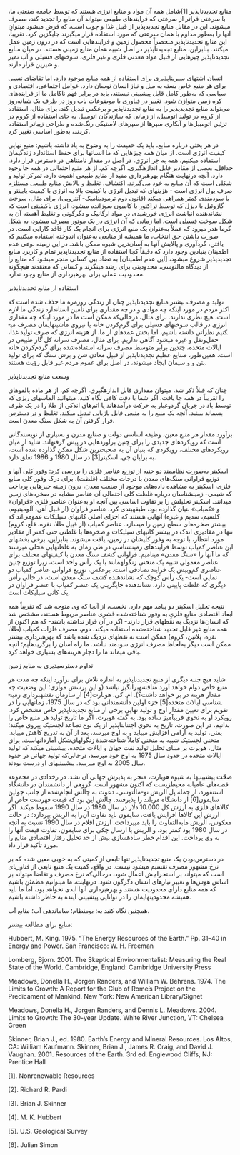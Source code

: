   منابع تجدیدناپذیر [1]شامل همه آن مواد و منابع انرژی هستند که توسط جامعه صنعتی ما، با سرعتی فراتر از سرعتی که فرایندهای طبیعی می­تواند آن منابع را تجدید کند، مصرف می­شوند. این در مقابل منابع تجدید­پذیر از قبیل غذا و چوب است، که فرض می­شود می­توان آنها را به‌طور مداوم با همان سرعتی که مورد استفاده قرار می­گیرند جایگزین کرد. تقریباً، این منابع تجدید­ناپذیر منحصراً محصول زمین و فرایندهایی است که در درون زمین عمل می­کنند. بنابراین، منابع تجدیدناپذیر در اصل شبیه همان منابع زمینی هستند. در میان منابع تجدیدناپذیر چیزهایی از قبیل مواد معدنی فلزی و غیر فلزی، سوخت­های فسیلی و آب تمیز و شیرین قرار دارند.

 انسان اشتهای سیری­ناپذیری برای استفاده از همه منابع موجود دارد، اما تقاضای نسبی برای هر منبع خاص بسته به میل و نیاز انسان نوسان دارد. عوامل اجتماعی، اقتصادی و سیاسی که به‌طور کامل قابل پیش­بینی نیستند، باید در برابر فهم ناکامل ما از فرایندهای کره زمین متوازن شود. تغییر در فناوری یا موضوعات باب روز در ظرف یک شبانه‌روز می‌تواند منابع تجدیدپذیر را به منابع تجدیدناپذیر و برعکس تبدیل کند. برای مثال، استفاده از کروم در تولید اتومبیل، از زمانی که سازندگان اتومبیل به جای استفاده از کروم در تزئین اتومبیل‌ها و آبکاری سپرها از سپرهای لاستیکی رنگ‌شده و طراحی زیباتر استفاده کردند، به‌طور اساسی تغییر کرد.

در هر بحثی درباره منابع، باید یک حقیقت را به وضوح به یاد داشته باشیم: منبع نهایی کیفیت انرژی است. از میان همه چیزهایی که ما انسان­ها برای حفظ استاندارد زندگی­مان استفاده می­کنیم، همه به جز انرژی، در اصل در مقدار نامتناهی در دسترس قرار دارد. حداقل، بعضی از مقادیر قابل اندازه­گیری، اگرچه کم، از هر منبع احتمالی در همه جا وجود دارد. آنچه درنهایت هنگام بهره­برداری مفید از منابع طبیعی اهمیت دارد، تمرکز تولید و شکلی است که آن منابع به خود می‌گیرند. اکتشاف، تغلیظ و پالایش منابع طبیعی مستلزم صرف پول انرژی است - هزینه­ای که تبدیل انرژی با کیفیت بالا به انرژی با کیفیت پایین­تر و با سودمندی کمتر همراهی می­کند (قانون دوم ترمودینامیک- آنتروپی). برای مثال، سوخت گازوئیل یا دیزل که توسط تراکتور یا کامیون سوزانده می­شود، انرژی باکیفیتی است که نشان­دهنده انباشت انرژی خورشیدی در مواد ارگانیک و دگرگونی و تغلیظ آهسته آن به شکل سوخت فسیلی است. اما زمانی که آن انرژی در یک موتور مصرف می­شود، به شکل گرما هدر می­رود که عملاً به‌عنوان یک منبع انرژی برای انجام یک کار فاقد کارایی است. در صورت داشتن حق انتخاب، ما همیشه از منابعی به‌عنوان اندوخته استفاده می­کنیم که یافتن، گردآوری و پالایش آنها به آسان‌ترین شیوه ممکن باشد. در این زمینه نوعی عدم اطمینان بنیادین وجود دارد که دقیقاً کجا استفاده از منابع تجدیدناپذیر تمام و کاربرد منابع تجدید­پذیر شروع می­­شود، [این عدم اطمینان] به تضاد بین کسانی منجر می­شود که منابع را از دیدگاه مالتوسی، محدودیتی برای رشد می­نگرند و کسانی که معتقدند هیچگونه محدودیت عملی برای بهره­برداری از منابع وجود ندارد.

استفاده از منابع تجدید­ناپذیر

تولید و مصرف بیشتر منابع تجدیدناپذیر چنان از زندگی روزمره ما حذف شده است که اکثر مردم در مورد اینکه چه موادی و در چه مقداری برای تأمین استاندارد زندگی ما لازم است، هیچ نظری ندارند. برای مثال، درحالی‌که ممکن است ما در مورد اینکه چه مقداری انرژی در قالب سوخت­های فسیلی برای گرم‌کردن خانه­ یا نیروی ماشین­هایمان مصرف می­کنیم نظراتی داشته باشیم، اما بخش عمده­ای از ما، از هزینه انرژی که صرف تولید غذا، حمل‌و‌نقل و غیره می­شود آگاهی نداریم. برای مثال، مصرف سرانه کل گاز طبیعی در ایالات متحده، چندین برابر متوسط مصرف سرانه استفاده‌شده برای گردم‌کردن خانه است. همین‌طور، صنایع عظیم تجدیدناپذیر از قبیل معادن شن و برش سنگ که برای تولید بتن و و سیمان ایجاد می­شوند، در اصل برای عموم مردم غیر قابل رؤیت هستند.

وسعت منابع تجدیدناپذیر

چنان که قبلاً ذکر شد، می­توان مقداری قابل اندازه­گیری، اگرچه کم، از هر ماده بالقوه­ای را تقریباً در همه جا یافت. اگر شما با دقت کافی نگاه کنید، می­توانید الماس­های ریزی که توسط باد در جریان گردوغبار به حرکت درآمده­اند یا اتم‌های اندکی از طلا را در یک ظرف پسماند ببینید. آنچه یک منبع را به منبعی قابل بازیابی تبدیل می­کند، تغلیظ و در دسترس قرار گرفتن آن به شکل سنگ معدن است.

 برآورد مقدار هر منبع معین، وظیفه اساسی دولت و صنایع مدرن و بسیاری از نویسندگانی است که رویکردهای جدیدی را برای چنین برآوردهایی در پیش گرفته­اند. شاید از میان رویکردهای مختلف، رویکردی که بنیان آن به صحیح­ترین شکل ممکن گذارده شده است، به برایان جی. اسکینر[3] در سال 1980 و 1986 تعلق دارد.

 اسکینر به‌صورت نظام­مند دو جنبه از توزیع عناصر فلزی را بررسی کرد: وفور کلی آنها و توزیع فراوانی سنگ‌های معدن با درجات مختلف (غلظت). برای درک وفور کلی منابع فلزی، اسکینر به مشاهده داده‌های موجود از صنعت معدن، درون زمینه چیزهایی پرداخت که شیمی- زمین­شناسان درباره غلظت کلی احتمالی آن عناصر مشابه در صخره‌های زمین می­دانند. اسکینر تحلیلش را بر تفاوت اساسی بین آنچه او به‌عنوان عناصر فلزی «فراوان» و «کمیاب» بنیان گذارده بود، طبقه­بندی کرد. عناصر فراوان (از قبیل آهن، آلومینیوم، کلسیم، سدیم و غیره) آنهایی هستند که اجزای اصلی کانی­های سیلیکات عمومی‌اند که بیشتر صخره‌های سطح زمین را می­سازد. عناصر کمیاب (از قبیل طلا، نقره، قلع، کروم) تنها در مقادیری اندک در بیشتر کانی­های سیلیکات و صخره‌ها با غلظتی حتی کمتر از مقادیر مورد انتظار، با توجه به وفور کلی­شان در زمین، یافت می­شوند. بنابراین، برخی بخش­های این عناصر کمیاب توسط فرایندهای زمین­شناسی در طی زمان به غلظت­هایی محلی می­رسند که ما آنها را «سنگ معدن» می­نامیم. فراوانی کشف سنگ معدن با کیفیت­های مختلف برای عناصر معمولی شبیه یک منحنی زنگوله­مانند با یک رأس واحد است، زیرا توزیع چنین عناصری کم‌وبیش یک فرایند تصادفی است. برعکس، توزیع فراوانی عناصر کمیاب دو نمایی است- یک رأس کوچک که نشان­دهنده کشف سنگ معدن است، در حالی رأس دیگری که غلظت پایینی دارد، نشان­دهنده جایگزینی یک عنصر کمیاب با عنصر فراوان در یک کانی سیلیکات است.

نتیجه تحلیل اسکینر دو پیامد مهم دارد. نخست، از آنجا که وی متوجه شد که تقریباً همه ابعاد اقتصادی منابعِ فلزیِ به وفور شناخته‌شده قشری عناصر مربوط هستند، مشخص شد که انسان‌ها نزدیک به نقطه­ای قرار دارند- اگر در آن قرار نداشته باشند- که هم اکنون از همه منابع غیر قابل تجدید شناخته‌شده استفاده می­کند. دوم، مصرف فلزات کمیاب (طلا، نقره، پلاتین، کروم) ممکن است به نقطه­ای نزدیک شده باشد که بهره­برداری بیشتر ممکن است دیگر به‌لحاظ مصرف انرژی سودمند نباشد. ما راه آسان را برگزیده­ایم؛ آنچه باقی می­ماند ما را دچار هزینه‌های بسیاری خواهد کرد.

تداوم دسترس­پذیری به منابع زمین

 شاید هیچ جنبه دیگری از منبع تجدید­ناپذیر به اندازه تلاش برای برآورد اینکه چه مدت هر منبع خاص دوام خواهد آورد مناقشه­بر­انگیز نباشد (و این پرسش موازی؛ این وضعیت چه مقدار هزینه در بر خواهد داشت؟). ام. کی. هوبارت[4] از سازمان نقشه­برداری زمین­شناسی ایالات متحده[5] جزء اولین دانشمندانی بود که در سال 1975، زمانهایی را در تقویم برای تعیین مقدار اوج و تولید نهایی برخی از منابع تجدیدناپذیر خاص مشخص کرد. رویکرد او به نحوی فریب­آمیز ساده بود. به گفته هوبرت، اگر ما تاریخ تولید هر منبع خاص را بدانیم، در این صورت، تاریخ به نحوی اجتناب­ناپذیر از یک نوع تصاعد لجستیک پیروی می­کند؛ یعنی، تولید به آرامی افزایش می­یابد و به اوج می­رسد، بعد از آن به تدریج کاهش می­یابد. منحنی لجستیک شبیه به منحنی کاملاً شناخته‌شدۀ زنگوله­ای‌شکل آماردان­هاست. برای مثال، هوبرت بر مبنای تحلیل تولید نفت جهان و ایالات متحده، پیش­بینی می­کند که تولید ایالات متحده در حدود سال 1975 به اوج خود می­رسد، درحالی‌که تولید جهانی در حدود سال 2005 به اوج می­رسد. پیش­بینی­های او درست بودند.

صحّت پیش­بینی­ها به شیوه هوبارت، منجر به پذیرش جهانی آن نشد. در رخدادی در مجموعه قصه‌های عامیانه محیط­زیست که اکنون مشهور است، گروهی از دانشمندان در دانشگاه استنفورد، از جمله پل الریش نو-مالتوسی، دعوت به چالش انجام‌شده از جانب جولین سایمون[6] از دانشگاه مریلند را پذیرفتند. چالش این بود که قیمت فهرست خاص از کالاهای فلزی به ارزش کل 10.000 دلار در سال 1980 در سال 1990 سقوط می­کند. اگر ارزش این کالاها افزایش یافت، سایمون باید تفاوت آن‌را به الریش بپردازد؛ در حالت معکوس، الریش ما‌به‌التفاوت را باید می­پرداخت. ارزش اقلام در سال 1990 نسبت به آنچه در سال 1980 بود کمتر بود، و الریش با ارسال چکی برای سایمون، تفاوت قیمت آنها را به وی پرداخت. این اقدام خطر ساده­سازی بیش از حد تحلیل رفتار اقتصادی منابع را مورد تأکید قرار داد.

در دسترس‌بودن یک منبع تجدیدناپذیر تنها تابعی از کمیتی که به خوبی معین شده که بر نرخ مشهور مصرف تقسیم می­شود نیست. در واقع، کمیت یک منبع تابعی از فناوری­ای است که می­تواند بر استخراجش اعمال شود، درحالی‌که نرخ مصرف و تقاضا می­تواند بر اساس هوس‌ها و تغییر نیازهای انسان دگرگون شود. درنهایت، ما می­توانیم مطمئن باشیم که همه منابع دارای محدودیت هستند و بهره­برداری آنها ابدی نخواهد بود، اما ما باید همیشه محدودیت­هایمان را در توانایی پیش­بینی آینده به خاطر داشته باشیم.

همچنین نگاه کنید به: بوم­نظام؛ سامان­دهی آب؛ منابع آب.

منابع برای مطالعه بیشتر:

Hubbert, M. King. 1975. “The Energy Resources of the Earth.” Pp. 31–40 in Energy and Power. San Francisco: W. H. Freeman

Lomberg, Bjorn. 2001. The Skeptical Environmentalist: Measuring the Real State of the World. Cambridge, England: Cambridge University Press

Meadows, Donella H., Jorgen Randers, and William W. Behrens. 1974. The Limits to Growth: A Report for the Club of Rome’s Project on the Predicament of Mankind. New York: New American Library/Signet

Meadows, Donella H., Jorgen Randers, and Dennis L. Meadows. 2004. Limits to Growth: The 30-year Update. White River Junction, VT: Chelsea Green

Skinner, Brian J., ed. 1980. Earth’s Energy and Mineral Resources. Los Altos, CA: William Kaufmann. Skinner, Brian J., James R. Craig, and David J. Vaughan. 2001. Resources of the Earth. 3rd ed. Englewood Cliffs, NJ: Prentice Hall

 [1]. Nonrenewable Resources

[2]. Richard R. Pardi

[3]. Brian J. Skinner

[4]. M. K. Hubbert

[5]. U.S. Geological Survey

[6]. Julian Simon

 

 

 

 